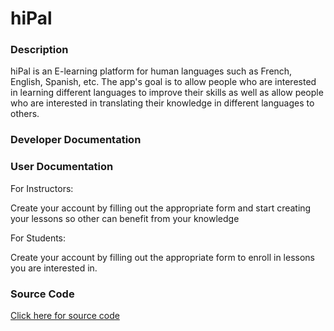 # hiPal

### Description

hiPal is an E-learning platform for human languages such as French, English, Spanish, etc.
The app's goal is to allow people who are interested in learning different languages to improve their skills
as well as allow people who are interested in translating their knowledge in different languages to others.

### Developer Documentation


### User Documentation
For Instructors:

Create your account by filling out the appropriate form and start creating your lessons so other can benefit from your knowledge

For Students:

Create your account by filling out the appropriate form to enroll in lessons you are interested in.

### Source Code

[Click here for source code](https://github.com/snwasiswa/hiPal)
